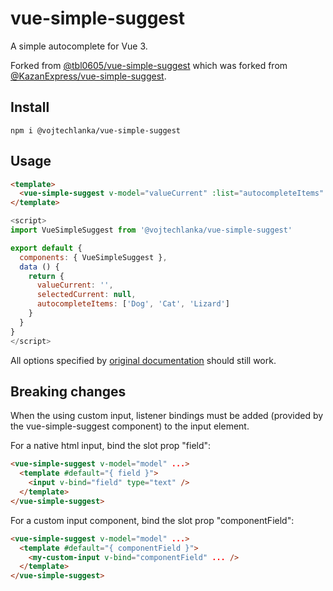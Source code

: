 # vue-simple-suggest

A simple autocomplete for Vue 3.

Forked from [@tbl0605/vue-simple-suggest](https://github.com/tbl0605/vue-simple-suggest) which was forked from [@KazanExpress/vue-simple-suggest](https://github.com/KazanExpress/vue-simple-suggest).

## Install

```
npm i @vojtechlanka/vue-simple-suggest
```

## Usage

```html
<template>
  <vue-simple-suggest v-model="valueCurrent" :list="autocompleteItems" :filter-by-query="true" @update:model-select="(item) => selectedCurrent = item"/>
</template>
```

```javascript
<script>
import VueSimpleSuggest from '@vojtechlanka/vue-simple-suggest'

export default {
  components: { VueSimpleSuggest },
  data () {
    return {
      valueCurrent: '',
      selectedCurrent: null,
      autocompleteItems: ['Dog', 'Cat', 'Lizard']
    }
  }
}
</script>
```

All options specified by [original documentation](https://github.com/KazanExpress/vue-simple-suggest) should still work.

## Breaking changes

When the using custom input, listener bindings must be added (provided by the vue-simple-suggest component) to the input element.

For a native html input, bind the slot prop "field":

```html
<vue-simple-suggest v-model="model" ...>
  <template #default="{ field }">
    <input v-bind="field" type="text" />
  </template>
</vue-simple-suggest>
```

For a custom input component, bind the slot prop "componentField":

```html
<vue-simple-suggest v-model="model" ...>
  <template #default="{ componentField }">
    <my-custom-input v-bind="componentField" ... />
  </template>
</vue-simple-suggest>
```
